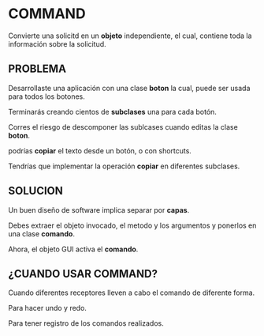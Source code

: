 # COMMAND

Convierte una solicitd en un **objeto** independiente, el cual, contiene toda la información sobre la solicitud.

## PROBLEMA

Desarrollaste una aplicación con una clase **boton** la cual, puede ser usada para todos los botones.

Terminarás creando cientos de **subclases** una para cada botón.

Corres el riesgo de descomponer las sublcases cuando editas la clase **boton**.

podrías **copiar** el texto desde un botón, o con shortcuts.

Tendrías que implementar la operación **copiar** en diferentes subclases.

## SOLUCION

Un buen diseño de software implica separar por **capas**.

Debes extraer el objeto invocado, el metodo y los argumentos y ponerlos en una clase **comando**.

Ahora, el objeto GUI activa el **comando**.

## ¿CUANDO USAR COMMAND?

Cuando diferentes receptores lleven a cabo el comando de diferente forma.

Para hacer undo y redo.

Para tener registro de los comandos realizados.